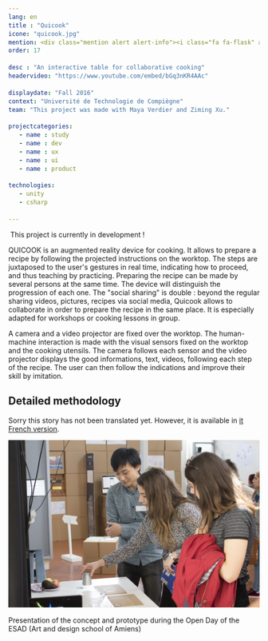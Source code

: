 ```yaml
---
lang: en
title : "Quicook"
icone: "quicook.jpg"
mention: <div class="mention alert alert-info"><i class="fa fa-flask" aria-hidden="true"></i><span class="hidden-xs">&nbsp;Work in progress...</span></div>
order: 17

desc : "An interactive table for collaborative cooking"
headervideo: "https://www.youtube.com/embed/bGq3nKR4AAc"

displaydate: "Fall 2016"
context: "Université de Technologie de Compiègne"
team: "This project was made with Maya Verdier and Ziming Xu."

projectcategories:
   - name : study
   - name : dev
   - name : ux
   - name : ui
   - name : product

technologies:
   - unity
   - csharp

---
```


<div class="alert alert-info"><p><i class="fa fa-flask" aria-hidden="true"></i>
&nbsp;This project is currently in development !</p>
</div>

QUICOOK is an augmented reality device for cooking. It allows to prepare a recipe
by following the projected instructions on the worktop. The steps are juxtaposed
to the user's gestures in real time, indicating how to proceed, and thus teaching
by practicing. Preparing the recipe can be made by several persons at the same
time. The device will distinguish the progression of each one. The "social sharing"
is double : beyond the regular sharing videos, pictures, recipes via social media,
Quicook allows to collaborate in order to prepare the recipe in the same place.
It is especially adapted for workshops or cooking lessons in group.

A camera and a video projector are fixed over the worktop. The human-machine
interaction is made with the visual sensors fixed on the worktop and the cooking
utensils.
The camera follows each sensor and the video projector displays the good informations,
text, videos, following each step of the recipe. The user can then follow
the indications and improve their skill by imitation.

## Detailed methodology

<i class="fa fa-globe" aria-hidden="true"></i> Sorry this story has not been translated yet.
However, it is available in [it French version](../quicook-fr.html).

<div class="thumbnail">
      <img src="quicook/demo2.jpg" class="img-responsive" alt="Photo de Démonstration du prototype">
      <div class="caption">
        <p>Presentation of the concept and prototype during the Open Day of the ESAD (Art and design school of Amiens)</p>
      </div>
</div>
